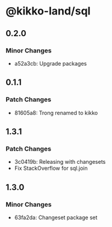 # @kikko-land/sql

## 0.2.0

### Minor Changes

- a52a3cb: Upgrade packages

## 0.1.1

### Patch Changes

- 81605a8: Trong renamed to kikko

## 1.3.1

### Patch Changes

- 3c0419b: Releasing with changesets
- Fix StackOverflow for sql.join

## 1.3.0

### Minor Changes

- 63fa2da: Changeset package set
